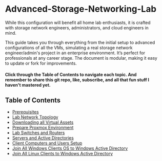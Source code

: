 # Advanced-Storage-Networking-Lab

While this configuration will benefit all home lab enthusiasts, it is crafted with storage network engineers, administrators, and cloud engineers in mind.

This guide takes you through everything from the initial setup to advanced configurations of all the VMs, simulating a real storage network engineer/admin's project in an enterprise environment. It’s perfect for professionals at any career stage. The document is modular, making it easy to update or fork for improvements. 

#### Click through the Table of Contents to navigate each topic. And remember to share this git repo, like, subscribe, and all that fun stuff I haven't mastered yet.

## Table of Contents

- [Prerequisites](Prerequisites.md)
- [Lab Network Topology](Lab%20Network%20Topology.md)
- [Downloading all Virtual Assets](Downloading%20all%20Virtual%20Assets.md)
- [Prepare Proxmox Environment](Prepare%20Proxmox%20Environment.md)
- [Lab Switches and Routers](Lab%20Switches%20and%20Routers.md)
- [Servers and Active Directories](Servers%20and%20Active%20Directories.md)
- [Client Computers and Users Setup](Client%20Computers%20and%20Users%20Setup.md)
- [Join All Windows Clients OS to Windows Active Directory](Join%20All%20Windows%20Clients%20OS%20to%20Windows%20Active%20Directory.md)
- [Join All Linux Clients to Windows Active Directory](Join%20All%20Linux%20Clients%20to%20Windows%20Active%20Directory.md)
